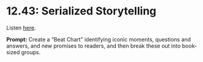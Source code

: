# 12.43: Serialized Storytelling 

Listen [here](http://www.writingexcuses.com/2017/10/22/12-43-serialized-storytelling/). 

**Prompt:** Create a “Beat Chart” identifying iconic moments, questions and answers, and new promises to readers, and then break these out into book-sized groups.